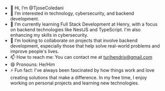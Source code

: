 - 👋 Hi, I’m @TjoseColedani
- 👀 I’m interested in technology, cybersecurity, and backend development.
- 🌱 I’m currently learning Full Stack Development at Henry, with a focus on backend technologies like NestJS and TypeScript. I'm also enhancing my skills in cybersecurity.
- 💞️ I’m looking to collaborate on projects that involve backend development, especially those that help solve real-world problems and improve people's lives.
- 📫 How to reach me: You can contact me at turihendrix@gmail.com
- 😄 Pronouns: He/Him
- ⚡ Fun fact: I've always been fascinated by how things work and love creating solutions that make a difference. In my free time, I enjoy working on personal projects and learning new technologies.

<!---
TjoseColedani/TjoseColedani is a ✨ special ✨ repository because its `README.md` (this file) appears on your GitHub profile.
You can click the Preview link to take a look at your changes.
--->
